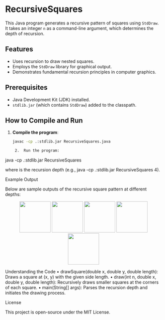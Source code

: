 # RecursiveSquares

This Java program generates a recursive pattern of squares using `StdDraw`. It takes an integer `n` as a command-line argument, which determines the depth of recursion.

## **Features**
- Uses recursion to draw nested squares.
- Employs the `StdDraw` library for graphical output.
- Demonstrates fundamental recursion principles in computer graphics.

## **Prerequisites**
- Java Development Kit (JDK) installed.
- `stdlib.jar` (which contains `StdDraw`) added to the classpath.

## **How to Compile and Run**
1. **Compile the program**:
   ```sh
   javac -cp .:stdlib.jar RecursiveSquares.java

	2.	Run the program:

java -cp .:stdlib.jar RecursiveSquares <n>

where <n> is the recursion depth (e.g., java -cp .:stdlib.jar RecursiveSquares 4).

Example Output

Below are sample outputs of the recursive square pattern at different depths:

<p align="center">
  <img src="img1.png" width="100">
  <img src="img2.png" width="100">
  <img src="img3.png" width="100">
  <img src="img4.png" width="100">
  <img src="img5.png" width="100">
</p>


Understanding the Code
	•	drawSquare(double x, double y, double length): Draws a square at (x, y) with the given side length.
	•	draw(int n, double x, double y, double length): Recursively draws smaller squares at the corners of each square.
	•	main(String[] args): Parses the recursion depth and initiates the drawing process.

License

This project is open-source under the MIT License.
